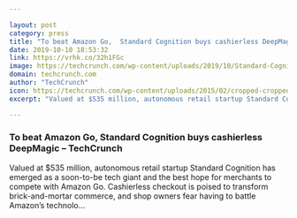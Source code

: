 ```yaml
---

layout: post
category: press
title: "To beat Amazon Go,  Standard Cognition buys cashierless DeepMagic"
date: 2019-10-10 18:53:32
link: https://vrhk.co/32h1FGc
image: https://techcrunch.com/wp-content/uploads/2019/10/Standard-Cognition-Autonomous-Retail.png?w=753
domain: techcrunch.com
author: "TechCrunch"
icon: https://techcrunch.com/wp-content/uploads/2015/02/cropped-cropped-favicon-gradient.png?w=180
excerpt: "Valued at $535 million, autonomous retail startup Standard Cognition has emerged as a soon-to-be tech giant and the best hope for merchants to compete with Amazon Go. Cashierless checkout is poised to transform brick-and-mortar commerce, and shop owners fear having to battle Amazon’s technolo…"

---
```


### To beat Amazon Go,  Standard Cognition buys cashierless DeepMagic – TechCrunch

Valued at $535 million, autonomous retail startup Standard Cognition has emerged as a soon-to-be tech giant and the best hope for merchants to compete with Amazon Go. Cashierless checkout is poised to transform brick-and-mortar commerce, and shop owners fear having to battle Amazon’s technolo…